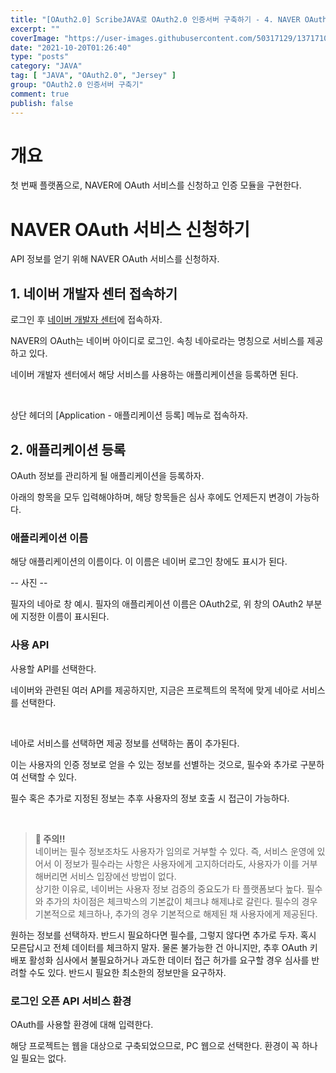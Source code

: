 ```yaml
---
title: "[OAuth2.0] ScribeJAVA로 OAuth2.0 인증서버 구축하기 - 4. NAVER OAuth 서비스 신청 및 모듈 구현하기"
excerpt: ""
coverImage: "https://user-images.githubusercontent.com/50317129/137171016-99af1db1-a346-4def-9329-6072b927bdc0.png"
date: "2021-10-20T01:26:40"
type: "posts"
category: "JAVA"
tag: [ "JAVA", "OAuth2.0", "Jersey" ]
group: "OAuth2.0 인증서버 구축기"
comment: true
publish: false
---
```


# 개요

첫 번째 플랫폼으로, NAVER에 OAuth 서비스를 신청하고 인증 모듈을 구현한다.





# NAVER OAuth 서비스 신청하기

API 정보를 얻기 위해 NAVER OAuth 서비스를 신청하자.



## 1. 네이버 개발자 센터 접속하기

로그인 후 [네이버 개발자 센터](https://developers.naver.com/main/)에 접속하자.

NAVER의 OAuth는 네이버 아이디로 로그인. 속칭 네아로라는 명칭으로 서비스를 제공하고 있다.

네이버 개발자 센터에서 해당 서비스를 사용하는 애플리케이션을 등록하면 된다.

<br />

상단 헤더의 [Application - 애플리케이션 등록] 메뉴로 접속하자.



## 2. 애플리케이션 등록

OAuth 정보를 관리하게 될 애플리케이션을 등록하자.

아래의 항목을 모두 입력해야하며, 해당 항목들은 심사 후에도 언제든지 변경이 가능하다.


### 애플리케이션 이름

해당 애플리케이션의 이름이다. 이 이름은 네이버 로그인 창에도 표시가 된다.

-- 사진 --

필자의 네아로 창 예시. 필자의 애플리케이션 이름은 OAuth2로, 위 창의 OAuth2 부분에 지정한 이름이 표시된다.


### 사용 API

사용할 API를 선택한다.

네이버와 관련된 여러 API를 제공하지만, 지금은 프로젝트의 목적에 맞게 네아로 서비스를 선택한다.

<br />

네아로 서비스를 선택하면 제공 정보를 선택하는 폼이 추가된다.

이는 사용자의 인증 정보로 얻을 수 있는 정보를 선별하는 것으로, 필수와 추가로 구분하여 선택할 수 있다.

필수 혹은 추가로 지정된 정보는 추후 사용자의 정보 호출 시 접근이 가능하다.

<br />

> <b class="red-600">🛑 주의!!</b>  
> 네이버는 필수 정보조차도 사용자가 임의로 거부할 수 있다. 즉, 서비스 운영에 있어서 이 정보가 필수라는 사항은 사용자에게 고지하더라도, 사용자가 이를 거부해버리면 서비스 입장에선 방법이 없다.  
> 상기한 이유로, 네이버는 사용자 정보 검증의 중요도가 타 플랫폼보다 높다. 필수와 추가의 차이점은 체크박스의 기본값이 체크냐 해제냐로 갈린다. 필수의 경우 기본적으로 체크하나, 추가의 경우 기본적으로 해제된 채 사용자에게 제공된다.

원하는 정보를 선택하자. 반드시 필요하다면 필수를, 그렇지 않다면 추가로 두자. 혹시 모른답시고 전체 데이터를 체크하지 말자. 물론 불가능한 건 아니지만, 추후 OAuth 키 배포 활성화 심사에서 불필요하거나 과도한 데이터 접근 허가를 요구할 경우 심사를 반려할 수도 있다. 반드시 필요한 최소한의 정보만을 요구하자.

### 로그인 오픈 API 서비스 환경

OAuth를 사용할 환경에 대해 입력한다.

해당 프로젝트는 웹을 대상으로 구축되었으므로, PC 웹으로 선택한다. 환경이 꼭 하나일 필요는 없다.